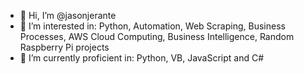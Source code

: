 - 👋 Hi, I’m @jasonjerante
- 👀 I’m interested in: Python, Automation, Web Scraping, Business Processes, AWS Cloud Computing, Business Intelligence, Random Raspberry Pi projects
- 🌱 I’m currently proficient in: Python, VB, JavaScript and C#


<!---
jasonjerante/jasonjerante is a ✨ special ✨ repository because its `README.md` (this file) appears on your GitHub profile.
You can click the Preview link to take a look at your changes.
--->
